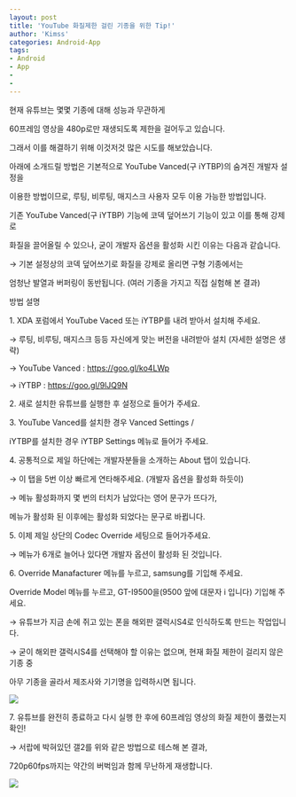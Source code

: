 ```yaml
---
layout: post
title: 'YouTube 화질제한 걸린 기종을 위한 Tip!'
author: 'Kimss'
categories: Android-App
tags:
- Android
- App
-
-
---
```



<script> location.href='https://cafe.naver.com/develoid/792442' ; </script>

<p>현재 유튜브는&nbsp;몇몇 기종에 대해&nbsp;성능과 무관하게</p>
<p>60프레임 영상을 480p로만 재생되도록 제한을 걸어두고 있습니다.</p>
<p>그래서 이를 해결하기 위해 이것저것 많은 시도를 해보았습니다.</p>
<p>아래에 소개드릴 방법은 기본적으로&nbsp;YouTube Vanced(구 iYTBP)의 숨겨진 개발자 설정을</p>
<p>이용한 방법이므로,&nbsp;루팅, 비루팅, 매지스크 사용자 모두 이용 가능한 방법입니다.</p>
<p>기존&nbsp;YouTube Vanced(구 iYTBP) 기능에 코덱 덮어쓰기 기능이 있고&nbsp;이를 통해 강제로</p>
<p>화질을 끌어올릴 수 있으나,&nbsp;굳이&nbsp;개발자 옵션을 활성화 시킨 이유는 다음과 같습니다.</p>
<p>→&nbsp;기본 설정상의 코덱 덮어쓰기로 화질을 강제로 올리면&nbsp;구형 기종에서는</p>
<p>엄청난 발열과 버퍼링이 동반됩니다.&nbsp;(여러 기종을 가지고 직접 실험해 본 결과)</p>
<p>방법 설명</p>
<p>1. XDA 포럼에서 YouTube Vaced 또는 iYTBP를 내려 받아서 설치해 주세요.</p>
<p>→ 루팅, 비루팅, 매지스크 등등 자신에게 맞는 버전을 내려받아 설치 (자세한 설명은 생략)</p>
<p>→&nbsp;YouTube Vanced :&nbsp;<a href="https://goo.gl/ko4LWp">https://goo.gl/ko4LWp</a>&nbsp;</p>
<p>→&nbsp;iYTBP :&nbsp;<a href="https://goo.gl/9lJQ9N">https://goo.gl/9lJQ9N</a></p>
<p>2. 새로 설치한 유튜브를 실행한 후 설정으로 들어가 주세요.</p>
<p>3.&nbsp;YouTube Vanced를 설치한 경우 Vanced Settings&nbsp;/</p>
<p>iYTBP를 설치한 경우&nbsp;iYTBP Settings 메뉴로 들어가 주세요.</p>
<p>4. 공통적으로 제일 하단에는 개발자분들을 소개하는 About 탭이 있습니다.</p>
<p>→&nbsp;이 탭을 5번 이상 빠르게 연타해주세요. (개발자 옵션을 활성화 하듯이)</p>
<p>→&nbsp;메뉴 활성화까지 몇 번의 터치가 남았다는 영어 문구가 뜨다가,</p>
<p>메뉴가 활성화 된 이후에는 활성화 되었다는 문구로 바뀝니다.</p>
<p>5. 이제 제일 상단의 Codec Override 세팅으로 들어가주세요.</p>
<p>→&nbsp;메뉴가&nbsp;6개로 늘어나 있다면 개발자 옵션이 활성화 된 것입니다.</p>
<p>6. Override Manafacturer 메뉴를 누르고, samsung를 기입해 주세요.</p>
<p>Override Model 메뉴를 누르고, GT-I9500을(9500 앞에 대문자 i 입니다) 기입해 주세요.</p>
<p>→ 유튜브가 지금 손에 쥐고 있는 폰을 해외판 갤럭시S4로&nbsp;인식하도록 만드는 작업입니다.</p>
<p>→ 굳이 해외판 갤럭시S4를 선택해야 할 이유는 없으며,&nbsp;현재 화질 제한이 걸리지 않은 기종 중</p>
<p>아무 기종을 골라서&nbsp;제조사와 기기명을 입력하시면 됩니다.&nbsp;</p>
<p><img src="https://cafeptthumb-phinf.pstatic.net/MjAxOTA1MjNfMTg2/MDAxNTU4NjE4MDQzOTY2.QOGUsEuwMY2TD95YkJvLi4yRZW6c5ktJRRoQ0-_PXewg.Hw_YoI7boVcG6ZnXKFN_fEO5i5UppIGuMUzP_kYlIPUg.PNG/Screenshot_2018-04-10-14-22-04_.png?type=w740"></p>
<p>7. 유튜브를 완전히 종료하고 다시 실행 한 후에 60프레임 영상의 화질 제한이 풀렸는지 확인!</p>
<p>→ 서랍에 박혀있던 갤2를 위와 같은 방법으로 테스해 본 결과,</p>
<p>720p60fps까지는 약간의 버벅임과&nbsp;함께 무난하게 재생합니다.</p>
<p><img src="https://cafeptthumb-phinf.pstatic.net/MjAxOTA1MjNfMjk4/MDAxNTU4NjE4MDg5NjQ1.9oQrClmWTzfIc4riIHQRGh5AZXzZ1B7qKSKZk2vqAOcg.QLv8UM8PhlPiKhqDgMupePcrmi90-YIWyZjVwgjZQPsg.PNG/Screenshot_2018-04-10-14-22-51.png?type=w740"></p>

